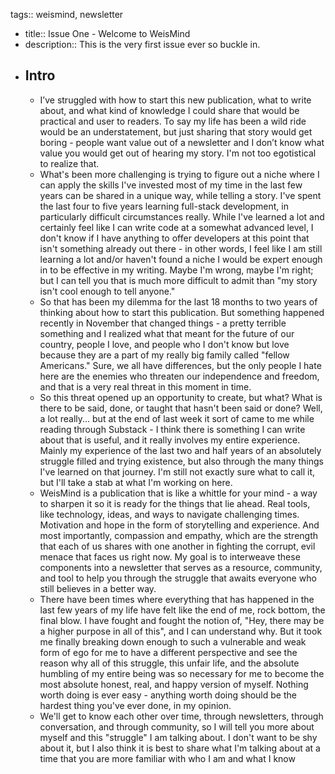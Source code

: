 tags:: weismind, newsletter

- title:: Issue One - Welcome to WeisMind
- description:: This is the very first issue ever so buckle in.
- ## Intro
	- I’ve struggled with how to start this new publication, what to write about, and what kind of knowledge I could share that would be practical and user to readers. To say my life has been a wild ride would be an understatement, but just sharing that story would get boring - people want value out of a newsletter and I don’t know what value you would get out of hearing my story. I'm not too egotistical to realize that.
	- What's been more challenging is trying to figure out a niche where I can apply the skills I've invested most of my time in the last few years can be shared in a unique way, while telling a story. I've spent the last four to five years learning full-stack development, in particularly difficult circumstances really. While I've learned a lot and certainly feel like I can write code at a somewhat advanced level, I don't know if I have anything to offer developers at this point that isn't something already out there - in other words, I feel like I am still learning a lot and/or haven't found a niche I would be expert enough in to be effective in my writing. Maybe I'm wrong, maybe I'm right; but I can tell you that is much more difficult to admit than "my story isn't cool enough to tell anyone."
	- So that has been my dilemma for the last 18 months to two years of thinking about how to start this publication. But something happened recently in November that changed things - a pretty terrible something and I realized what that meant for the future of our country, people I love, and people who I don't know but love because they are a part of my really big family called "fellow Americans." Sure, we all have differences, but the only people I hate here are the enemies who threaten our independence and freedom, and that is a very real threat in this moment in time.
	- So this threat opened up an opportunity to create, but what? What is there to be said, done, or taught that hasn't been said or done? Well, a lot really... but at the end of last week it sort of came to me while reading through Substack - I think there is something I can write about that is useful, and it really involves my entire experience. Mainly my experience of the last two and half years of an absolutely struggle filled and trying existence, but also through the many things I've learned on that journey. I'm still not exactly sure what to call it, but I'll take a stab at what I'm working on here.
	- WeisMind is a publication that is like a whittle for your mind - a way to sharpen it so it is ready for the things that lie ahead. Real tools, like technology, ideas, and ways to navigate challenging times. Motivation and hope in the form of storytelling and experience. And most importantly, compassion and empathy, which are the strength that each of us shares with one another in fighting the corrupt, evil menace that faces us right now. My goal is to interweave these components into a newsletter that serves as a resource, community, and tool to help you through the struggle that awaits everyone who still believes in a better way.
	- There have been times where everything that has happened in the last few years of my life have felt like the end of me, rock bottom, the final blow. I have fought and fought the notion of, "Hey, there may be a higher purpose in all of this", and I can understand why. But it took me finally breaking down enough to such a vulnerable and weak form of ego for me to have a different perspective and see the reason why all of this struggle, this unfair life, and the absolute humbling of my entire being was so necessary for me to become the most absolute honest, real, and happy version of myself. Nothing worth doing is ever easy - anything worth doing should be the hardest thing you've ever done, in my opinion.
	- We'll get to know each other over time, through newsletters, through conversation, and through community, so I will tell you more about myself and this "struggle" I am talking about. I don't want to be shy about it, but I also think it is best to share what I'm talking about at a time that you are more familiar with who I am and what I know